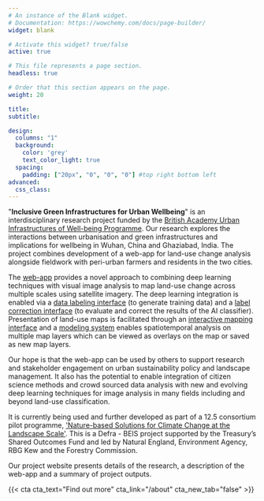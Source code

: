 ```yaml
---
# An instance of the Blank widget.
# Documentation: https://wowchemy.com/docs/page-builder/
widget: blank

# Activate this widget? true/false
active: true

# This file represents a page section.
headless: true

# Order that this section appears on the page.
weight: 20

title:
subtitle:

design:
  columns: "1"
  background:
    color: 'grey'
    text_color_light: true
  spacing:
    padding: ["20px", "0", "0", "0"] #top right bottom left
advanced:
  css_class: 
---
```


"**Inclusive Green Infrastructures for Urban Wellbeing**" is an interdisciplinary research project funded by the [British Academy Urban Infrastructures of Well-being Programme](https://www.thebritishacademy.ac.uk/programmes/urban-infrastructures-well-being/). Our research explores the interactions between urbanisation and green infrastructures and implications for wellbeing in Wuhan, China and Ghaziabad, India. The project combines development of a web-app for land-use change analysis alongside fieldwork with peri-urban farmers and residents in the two cities.

The [web-app](https://landscapes.wearepal.ai/) provides a novel approach to combining deep learning techniques with visual image analysis to map land-use change across multiple scales using satellite imagery. The deep learning integration is enabled via a [data labeling interface](https://agri-food-transformations.netlify.app/web-app/intro/#ai-assisted-crowd-source-land-use-classification-system) (to generate training data) and a [label correction interface](https://agri-food-transformations.netlify.app/web-app/intro/#ai-assisted-crowd-source-land-use-classification-system) (to evaluate and correct the results of the AI classifier). Presentation of land-use maps is facilitated through an [interactive mapping interface](https://agri-food-transformations.netlify.app/web-app/intro/#map-viewer) and a [modeling system](https://agri-food-transformations.netlify.app/web-app/intro/#modelling-interface) enables spatiotemporal analysis on multiple map layers which can be viewed as overlays on the map or saved as new map layers.

Our hope is that the web-app can be used by others to support research and stakeholder engagement on urban sustainability policy and landscape management. It also has the potential to enable integration of citizen science methods and crowd sourced data analysis with new and evolving deep learning techniques for image analysis in many fields including and beyond land-use classification.

It is currently being used and further developed as part of a 12.5 consortium pilot programme, ['Nature-based Solutions for Climate Change at the Landscape Scale'](https://naturalengland.blog.gov.uk/2021/07/23/nature-based-solutions-for-climate-change-at-the-landscape-scale-a-new-12-5m-pilot-programme/). This is a Defra - BEIS project supported by the Treasury’s Shared Outcomes Fund and led by Natural England, Environment Agency, RBG Kew and the Forestry Commission.

Our project website presents details of the research, a description of the web-app and a summary of project outputs.

{{< cta cta_text="Find out more" cta_link="/about" cta_new_tab="false" >}}